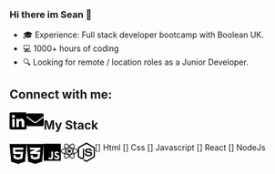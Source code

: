### Hi there im Sean 👋

- 🎓 Experience: Full stack developer bootcamp with Boolean UK.</li>
- 💻 1000+ hours of coding</li>
- 🔍 Looking for remote / location roles as a Junior Developer.</li>

## Connect with me:

[<img align="left" alt="socialImage" fill="blue" width="30px" src="images/linkedin-brands.svg"/>][linkedin]
[<img align="left" alt="emailImage" width="30px" src="images/envelope-solid.svg"/>][email]

## My Stack

[<img align="left" alt="htmlImage" fill="blue" width="30px" src="images/html5-brands.svg"/>]
Html
[<img align="left" alt="cssImage" fill="blue" width="30px" src="images/css3-alt-brands.svg"/>]
Css
[<img align="left" alt="javascriptImage" fill="blue" width="30px" src="images/js-brands.svg"/>]
Javascript
[<img align="left" alt="reactImage" fill="blue" width="30px" src="images/react-brands.svg"/>]
React
[<img align="left" alt="nodeImage" fill="blue" width="30px" src="images/node-js-brands.svg"/>]
NodeJs

[linkedin]: https://www.linkedin.com/in/sean-davison-82521b151/
[email]: seandavison1998@hotmail.com
